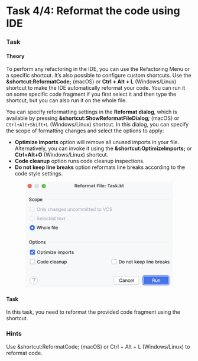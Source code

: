 # Task 4/4: Reformat the code using IDE

### Task

#### Theory

To perform any refactoring in the IDE, you can use the Refactoring Menu or a specific shortcut. 
It’s also possible to configure custom shortcuts.
Use the **&shortcut:ReformatCode;** (macOS) or **Ctrl + Alt + L** (Windows/Linux) shortcut to make the IDE automatically reformat your code.
You can run it on some specific code fragment if you first select it and then type the shortcut, but you can also run it on the whole file.

You can specify reformatting settings in the **Reformat dialog**, which is available by pressing
**&shortcut:ShowReformatFileDialog;** (macOS) or `Ctrl+Alt+Shift+L` (Windows/Linux) shortcut.
In this dialog, you can specify the scope of formatting changes and select the options to apply:
- **Optimize imports** option will remove all unused imports in your file. Alternatively, you can invoke it using the **&shortcut:OptimizeImports;** or **Ctrl+Alt+O** (Windows/Linux) shortcut.
- **Code cleanup** option runs code cleanup inspections.
- **Do not keep line breaks** option reformats line breaks according to the code style settings.

<p align="center">
    <img src="../../../util/src/main/resources/images/CodeStyleAndFormatting/WhatIsFormatting/reformat_dialog.png" alt="Reformat dialog" width="400"/>
</p>

#### Task

In this task, you need to reformat the provided code fragment using the shortcut. 

### Hints

<div class="hint" title="Shortcut to reformat code">
  Use &shortcut:ReformatCode; (macOS) or Ctrl + Alt + L (Windows/Linux) to reformat code.
</div>
